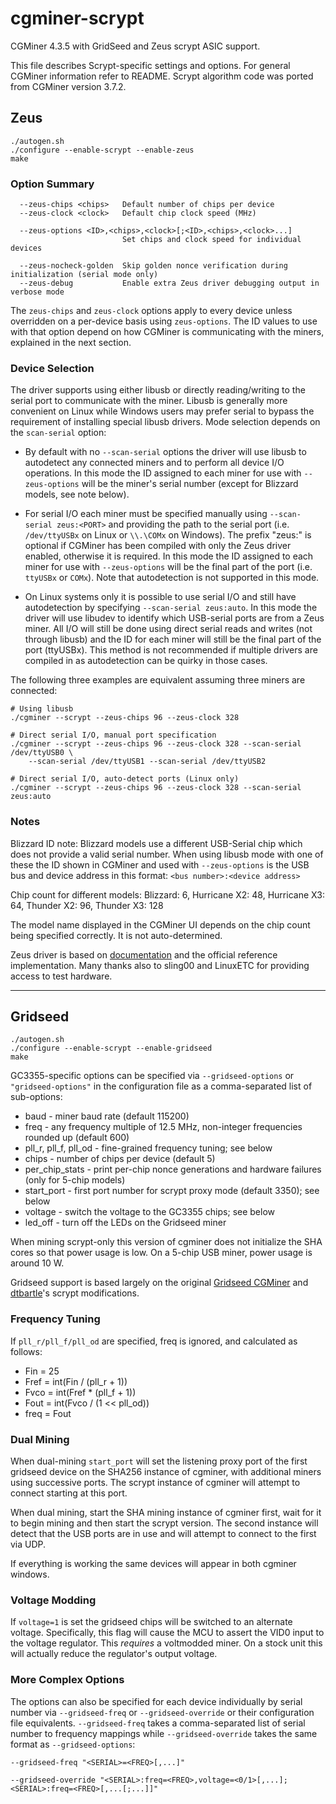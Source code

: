 cgminer-scrypt
==============

CGMiner 4.3.5 with GridSeed and Zeus scrypt ASIC support.

This file describes Scrypt-specific settings and options.
For general CGMiner information refer to README.
Scrypt algorithm code was ported from CGMiner version 3.7.2.

## Zeus ##

	./autogen.sh
	./configure --enable-scrypt --enable-zeus
	make

### Option Summary ###

```
  --zeus-chips <chips>   Default number of chips per device
  --zeus-clock <clock>   Default chip clock speed (MHz)

  --zeus-options <ID>,<chips>,<clock>[;<ID>,<chips>,<clock>...]
                         Set chips and clock speed for individual devices

  --zeus-nocheck-golden  Skip golden nonce verification during initialization (serial mode only)
  --zeus-debug           Enable extra Zeus driver debugging output in verbose mode
```

The `zeus-chips` and `zeus-clock` options apply to every device unless overridden
on a per-device basis using `zeus-options`. The ID values to use with that option
depend on how CGMiner is communicating with the miners, explained in the next section.

### Device Selection ###

The driver supports using either libusb or directly reading/writing to the serial
port to communicate with the miner. Libusb is generally more convenient on Linux
while Windows users may prefer serial to bypass the requirement of installing special
libusb drivers. Mode selection depends on the `scan-serial` option:

 * By default with no `--scan-serial` options the driver will use libusb to autodetect
   any connected miners and to perform all device I/O operations. In this mode the ID
   assigned to each miner for use with `--zeus-options` will be the miner's serial number
   (except for Blizzard models, see note below).

 * For serial I/O each miner must be specified manually using `--scan-serial zeus:<PORT>`
   and providing the path to the serial port (i.e. `/dev/ttyUSBx` on Linux or `\\.\COMx`
   on Windows). The prefix "zeus:" is optional if CGMiner has been compiled with only the
   Zeus driver enabled, otherwise it is required. In this mode the ID assigned to each
   miner for use with `--zeus-options` will be the final part of the port (i.e.
   `ttyUSBx` or `COMx`). Note that autodetection is not supported in this mode.

 * On Linux systems only it is possible to use serial I/O and still have autodetection
   by specifying `--scan-serial zeus:auto`. In this mode the driver will use libudev to
   identify which USB-serial ports are from a Zeus miner. All I/O will still be done
   using direct serial reads and writes (not through libusb) and the ID for each miner
   will still be the final part of the port (ttyUSBx). This method is not recommended
   if multiple drivers are compiled in as autodetection can be quirky in those cases.

The following three examples are equivalent assuming three miners are connected:

	# Using libusb
	./cgminer --scrypt --zeus-chips 96 --zeus-clock 328
	
	# Direct serial I/O, manual port specification
	./cgminer --scrypt --zeus-chips 96 --zeus-clock 328 --scan-serial /dev/ttyUSB0 \
		--scan-serial /dev/ttyUSB1 --scan-serial /dev/ttyUSB2
	
	# Direct serial I/O, auto-detect ports (Linux only)
	./cgminer --scrypt --zeus-chips 96 --zeus-clock 328 --scan-serial zeus:auto

### Notes ###

Blizzard ID note: Blizzard models use a different USB-Serial chip which does not provide
a valid serial number. When using libusb mode with one of these the ID shown in CGMiner and
used with `--zeus-options` is the USB bus and device address in this format:
`<bus number>:<device address>`

Chip count for different models:
Blizzard: 6, Hurricane X2: 48, Hurricane X3: 64, Thunder X2: 96, Thunder X3: 128

The model name displayed in the CGMiner UI depends on the chip count being specified correctly.
It is not auto-determined.

Zeus driver is based on [documentation][zeus] and the official reference implementation.
Many thanks also to sling00 and LinuxETC for providing access to test hardware.

[zeus]: <http://zeusminer.com/user-manual-ver-1-0/>

- - - - - - - -

## Gridseed ##

	./autogen.sh
	./configure --enable-scrypt --enable-gridseed
	make

GC3355-specific options can be specified via `--gridseed-options` or
`"gridseed-options"` in the configuration file as a comma-separated list of
sub-options:

* baud - miner baud rate (default 115200)
* freq - any frequency multiple of 12.5 MHz, non-integer frequencies rounded up (default 600)
* pll_r, pll_f, pll_od - fine-grained frequency tuning; see below
* chips - number of chips per device (default 5)
* per_chip_stats - print per-chip nonce generations and hardware failures (only for 5-chip models)
* start_port - first port number for scrypt proxy mode (default 3350); see below
* voltage - switch the voltage to the GC3355 chips; see below
* led_off - turn off the LEDs on the Gridseed miner

When mining scrypt-only this version of cgminer does not initialize the SHA cores so that
power usage is low. On a 5-chip USB miner, power usage is around 10 W.

Gridseed support is based largely on the original [Gridseed CGMiner][] and
[dtbartle][]'s scrypt modifications.

[Gridseed CGMiner]: <https://github.com/gridseed/usb-miner/>
[dtbartle]: <https://github.com/dtbartle/cgminer-gc3355/>

### Frequency Tuning ###

If `pll_r/pll_f/pll_od` are specified, freq is ignored, and calculated as follows:
* Fin = 25
* Fref = int(Fin / (pll_r + 1))
* Fvco = int(Fref * (pll_f + 1))
* Fout = int(Fvco / (1 << pll_od))
* freq = Fout

### Dual Mining ###

When dual-mining `start_port` will set the listening proxy port of the first gridseed
device on the SHA256 instance of cgminer, with additional miners using successive ports.
The scrypt instance of cgminer will attempt to connect starting at this port.

When dual mining, start the SHA mining instance of cgminer first, wait for it to begin
mining and then start the scrypt version. The second instance will detect that the USB
ports are in use and will attempt to connect to the first via UDP.

If everything is working the same devices will appear in both cgminer windows.

### Voltage Modding ###

If `voltage=1` is set the gridseed chips will be switched to an alternate voltage.
Specifically, this flag will cause the MCU to assert the VID0 input to the voltage
regulator. This *requires* a voltmodded miner. On a stock unit this will actually
reduce the regulator's output voltage.

### More Complex Options ###

The options can also be specified for each device individually by serial number via
`--gridseed-freq` or `--gridseed-override` or their configuration file equivalents.
`--gridseed-freq` takes a comma-separated list of serial number to frequency mappings
while `--gridseed-override` takes the same format as `--gridseed-options`:

	--gridseed-freq "<SERIAL>=<FREQ>[,...]"

	--gridseed-override "<SERIAL>:freq=<FREQ>,voltage=<0/1>[,...];<SERIAL>:freq=<FREQ>[,...[;...]]"


